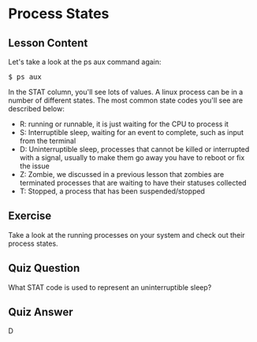 # Process States

## Lesson Content

Let's take a look at the ps aux command again:

<pre>$ ps aux</pre>

In the STAT column, you'll see lots of values. A linux process can be in a number of different states. The most common state codes you'll see are described below:

<ul>
<li>R: running or runnable, it is just waiting for the CPU to process it</li>
<li>S: Interruptible sleep, waiting for an event to complete, such as input from the terminal</li>
<li>D: Uninterruptible sleep, processes that cannot be killed or interrupted with a signal, usually to make them go away you have to reboot or fix the issue</li>
<li>Z: Zombie, we discussed in a previous lesson that zombies are terminated processes that are waiting to have their statuses collected</li>
<li>T: Stopped, a process that has been suspended/stopped</li>
</ul>

## Exercise

Take a look at the running processes on your system and check out their process states.

## Quiz Question

What STAT code is used to represent an uninterruptible sleep? 

## Quiz Answer

D